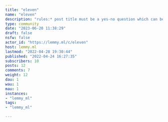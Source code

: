 ```yaml
---
title: "eleven" 
name: "eleven"
description: "rules:* post title must be a yes-no question which can be reasonably answered with eleven."
type: community
date: "2023-06-20 11:38:29"
draft: false
nsfw: false
actor_id: "https://lemmy.ml/c/eleven"
host: lemmy.ml
lastmod: "2022-04-28 19:30:44"
published: "2022-04-24 16:27:35"
subscribers: 10
posts: 12
comments: 7
weight: 12
dau: 1
wau: 1
mau: 1
instances:
- "lemmy_ml"
tags: 
- "lemmy_ml"

---
```

